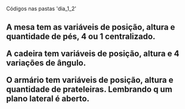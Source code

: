 Códigos nas pastas 'dia_1_2'


<h2> A mesa tem as variáveis de posição, altura e quantidade de pés, 4 ou 1 centralizado.

A cadeira tem variáveis de posição, altura e 4 variações de ângulo.

O armário tem variáveis de posição, altura e quantidade de prateleiras. Lembrando q um plano lateral é aberto.

</h2>

